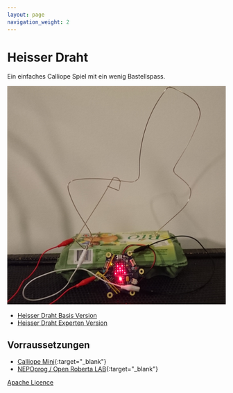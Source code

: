 ```yaml
---
layout: page
navigation_weight: 2
---
```

# Heisser Draht

Ein einfaches Calliope Spiel mit ein wenig Bastellspass.

![Prototyp](img/HeisserDraht_02.jpg)

* [Heisser Draht Basis Version](heisserDraht_basic.md) 
* [Heisser Draht Experten Version](heisserDraht_expert.md)

## Vorraussetzungen

* [Calliope Mini](http://calliope.cc){:target="_blank"}
* [NEPOprog / Open Roberta LAB](https://lab.open-roberta.org){:target="_blank"}

[Apache Licence](LICENSE)
